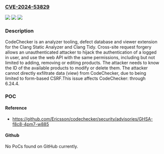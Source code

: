 ### [CVE-2024-53829](https://cve.mitre.org/cgi-bin/cvename.cgi?name=CVE-2024-53829)
![](https://img.shields.io/static/v1?label=Product&message=CodeChecker&color=blue)
![](https://img.shields.io/static/v1?label=Version&message=0%3C%3D%206.24.4%20&color=brighgreen)
![](https://img.shields.io/static/v1?label=Vulnerability&message=CWE-352%20Cross-Site%20Request%20Forgery%20(CSRF)&color=brighgreen)

### Description

CodeChecker is an analyzer tooling, defect database and viewer extension for the Clang Static Analyzer and Clang Tidy. Cross-site request forgery allows an unauthenticated attacker to hijack the authentication of a logged in user, and use the web API with the same permissions, including but not limited to adding, removing or editing products. The attacker needs to know the ID of the available products to modify or delete them. The attacker cannot directly exfiltrate data (view) from CodeChecker, due to being limited to form-based CSRF.This issue affects CodeChecker: through 6.24.4.

### POC

#### Reference
- https://github.com/Ericsson/codechecker/security/advisories/GHSA-f8c8-4pm7-w885

#### Github
No PoCs found on GitHub currently.

